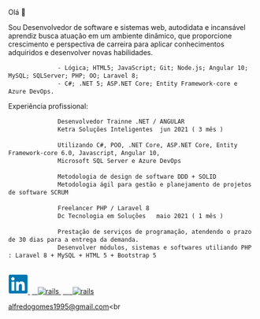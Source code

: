 
Olá 👋

Sou Desenvolvedor de software e sistemas web, autodidata e incansável aprendiz busca atuação em um ambiente dinâmico, que proporcione crescimento e perspectiva de carreira para aplicar conhecimentos adquiridos e desenvolver novas habilidades.

                  - Lógica; HTML5; JavaScript; Git; Node.js; Angular 10; MySQL; SQLServer; PHP; OO; Laravel 8; 
                  - C#; .NET 5; ASP.NET Core; Entity Framework-core e Azure DevOps.
                     
                 
Experiência profissional:

                  Desenvolvedor Trainne .NET / ANGULAR
                  Ketra Soluções Inteligentes  jun 2021 ( 3 mês ) 
                  
                  Utilizando C#, POO, .NET Core, ASP.NET Core, Entity Framework-core 6.0, Javascript, Angular 10, 
                  Microsoft SQL Server e Azure DevOps
                  
                  Metodologia de design de software DDD + SOLID
                  Metodologia ágil para gestão e planejamento de projetos de software SCRUM

                  Freelancer PHP / Laravel 8 
                  Dc Tecnologia em Soluções   maio 2021 ( 1 mês )
                  
                  Prestação de serviços de programação, atendendo o prazo de 30 dias para a entrega da demanda.
                  Desenvolver módulos, sistemas e softwares utiliando PHP : Laravel 8 + MySQL + HTML 5 + Bootstrap 5          
 
                   

<br/><a href="https://www.linkedin.com/in/alfredo1995/" target="_blank">
<img src="https://raw.githubusercontent.com/devicons/devicon/master/icons/linkedin/linkedin-original.svg" alt="rails" width="40" height="40" style="max-width: 100%;"></img>
</a>&nbsp;<a href="https://www.youtube.com/channel/UCXKSo8RSfVmrawXleZ-_arg" target="_blank">
&nbsp;&nbsp;<img src="https://image.flaticon.com/icons/png/512/1384/1384060.png" alt="rails" width="40" height="40" style="max-width: 100%;"></img>
</a>&nbsp;<a href="https://www.instagram.com/alfredogomesss/" target="_blank">&nbsp;
&nbsp;<a href="https://my.indeed.com/p/alfredog-52cnbyc" target="_blank">&nbsp;&nbsp;<img src="https://play-lh.googleusercontent.com/_sJ-ST-crO8lxIzTv44xv_hiZvA6X7X2-8jSjhha2RfYcGSgACRod38yA6dfmcJHy_M" alt="rails" width="40" height="40" style="max-width: 100%;"></img>
</a>


alfredogomes1995@gmail.com<br

